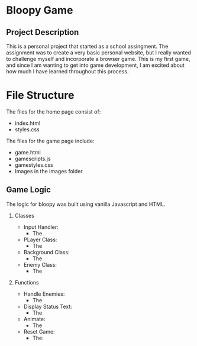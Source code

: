 # Bloopy Game

## Project Description

This is a personal project that started as a school assingment. The assignment was to create a very basic personal website, but I really wanted to challenge myself and incorporate a browser game. This is my first game, and since I am wanting to get into game development, I am excited about how much I have learned throughout this process. 

# File Structure
The files for the home page consist of:
- index.html
- styles.css

The files for the game page include:
- game.html
- gamescripts.js
- gamestyles.css
- Images in the images folder
  
## Game Logic
The logic for bloopy was built using vanilla Javascript and HTML. 

1. Classes
    - Input Handler:
      - The
    - PLayer Class:
      - The
    - Background Class:
      - The
    - Enemy Class:
      - The

2. Functions
    - Handle Enemies:
      - The
    - Display Status Text:
      - The
    - Animate:
      - The
    - Reset Game:
      - The:
